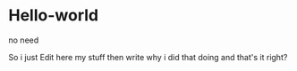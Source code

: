 # Hello-world
no need 

So i just Edit here my stuff then write why i did that doing and that's it right?
